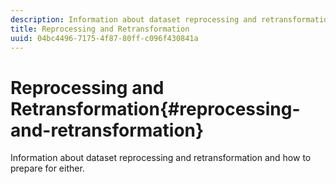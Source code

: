 ```yaml
---
description: Information about dataset reprocessing and retransformation and how to prepare for either.
title: Reprocessing and Retransformation
uuid: 04bc4496-7175-4f87-80ff-c096f430841a
---
```


# Reprocessing and Retransformation{#reprocessing-and-retransformation}

Information about dataset reprocessing and retransformation and how to prepare for either.
